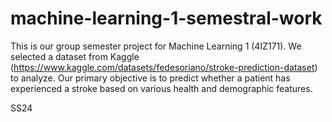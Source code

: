 # machine-learning-1-semestral-work
This is our group semester project for Machine Learning 1 (4IZ171). We selected a dataset from Kaggle (https://www.kaggle.com/datasets/fedesoriano/stroke-prediction-dataset) to analyze. Our primary objective is to predict whether a patient has experienced a stroke based on various health and demographic features.

SS24
